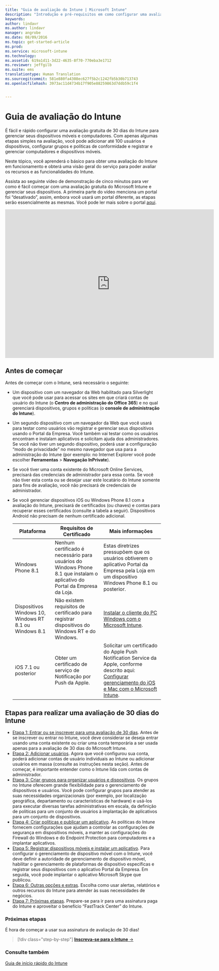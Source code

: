 ```yaml
---
title: "Guia de avaliação do Intune | Microsoft Intune"
description: "Introdução e pré-requisitos em como configurar uma avaliação gratuita de 30 dias do Intune"
keywords: 
author: lindavr
ms.author: lindavr
manager: angrobe
ms.date: 08/09/2016
ms.topic: get-started-article
ms.prod: 
ms.service: microsoft-intune
ms.technology: 
ms.assetid: 619a1d11-3d22-4635-8f70-770eba3e1712
ms.reviewer: jeffgilb
ms.suite: ems
translationtype: Human Translation
ms.sourcegitcommit: 581e880fa4308ec627f5b2c1242fb5b30b713743
ms.openlocfilehash: 3973ac11d4734b17f905e88259863d7ddb59c1f4


---
```


# Guia de avaliação do Intune
É fácil e rápido configurar uma avaliação gratuita de 30 dias do Intune para gerenciar seus dispositivos móveis e computadores. Com apenas algumas etapas simples na avaliação, você pode adicionar até 100 usuários e dispositivos, configurar grupos e políticas de conformidade e registrar e gerenciar computadores e dispositivos móveis.

Neste tópico, você aprenderá o básico para obter uma avaliação do Intune em funcionamento e obterá uma visão geral do serviço para poder avaliar os recursos e as funcionalidades do Intune.

Assista ao seguinte vídeo de demonstração de cinco minutos para ver como é fácil começar com uma avaliação gratuita do Microsoft Intune e gerenciar seus dispositivos. A primeira parte do vídeo menciona um portal foi “desativado”, assim, embora você usará um portal diferente, as etapas serão essencialmente as mesmas. Você pode ler mais sobre o portal [aqui](https://docs.microsoft.com/intune/deploy-use/account-portal-merged-with-Office-365).

<iframe width="675" height="480" src="https://www.youtube.com/embed/ltcZvm4VOFU" frameborder="0" allowfullscreen></iframe>

## Antes de começar
Antes de começar com o Intune, será necessário o seguinte:

-   Um dispositivo com um navegador da Web habilitado para Silverlight que você pode usar para acessar os sites em que criará contas de usuário do Intune (o **Centro de administração do Office 365**) e no qual gerenciará dispositivos, grupos e políticas (o **console de administração do Intune**).

-   Um segundo dispositivo com um navegador da Web que você usará para testar como usuários vão registrar e gerenciar seus dispositivos usando o Portal da Empresa. Você também vai testar como os usuários encontram e instalam aplicativos e solicitam ajuda dos administradores. Se você não tiver um segundo dispositivo, poderá usar a configuração “modo de privacidade” no mesmo navegador que usa para a administração do Intune (por exemplo: no Internet Explorer você pode escolher **Ferramentas** &gt; **Navegação InPrivate**).

-   Se você tiver uma conta existente do Microsoft Online Services, precisará das credenciais de administrador para essa conta. Se você não tiver esta conta ou se desejar usar este locatário do Intune somente para fins de avaliação, você não precisará de credenciais de administrador.

-   Se você gerenciar dispositivos iOS ou Windows Phone 8.1 com a avaliação do Intune, precisará de certificados (ou chaves) e contas para recuperar esses certificados (consulte a tabela a seguir). Dispositivos Android não precisam de nenhum certificado adicional.

    |Plataforma|Requisitos de Certificado|Mais informações|
    |------------|----------------------------|--------------------|
    |Windows Phone 8.1 |Nenhum certificado é necessário para usuários do Windows Phone 8.1 que instalam o aplicativo do Portal da Empresa da Loja. |Estas diretrizes pressupõem que os usuários obtiverem o aplicativo Portal da Empresa pela Loja em um dispositivo Windows Phone 8.1 ou posterior. |
    |Dispositivos Windows 10, Windows RT 8.1 ou Windows 8.1|Não existem requisitos de certificado para registrar dispositivos do Windows RT e do Windows.|[Instalar o cliente do PC Windows com o Microsoft Intune](/Intune/Deploy-Use/install-the-windows-pc-client-with-microsoft-intune).|
    |iOS 7.1 ou posterior|Obter um certificado de serviço de Notificação por Push da Apple.|Solicitar um certificado do Apple Push Notification Service da Apple, conforme descrito aqui: [Configurar gerenciamento do iOS e Mac com o Microsoft Intune](/Intune/Deploy-Use/set-up-ios-and-mac-management-with-microsoft-intune).|

## Etapas para realizar uma avaliação de 30 dias do Intune
- [Etapa 1: Entrar ou se inscrever para uma avaliação de 30 dias](get-started-with-a-30-day-trial-of-microsoft-intune-step-1.md). Antes de se inscrever ou entrar no Intune, você deve considerar se deseja entrar usando uma conta existente ou criar uma conta temporária a ser usada apenas para a avaliação de 30 dias do Microsoft Intune.
- [Etapa 2: Adicionar usuários](get-started-with-a-30-day-trial-of-microsoft-intune-step-2.md). Agora que você configurou sua conta, poderá adicionar contas de usuário individuais ao Intune ou adicionar usuários em massa (consulte as instruções nesta seção). Antes de começar, é importante entender como o Intune lida com contas de administrador.
- [Etapa 3: Criar grupos para organizar usuários e dispositivos](get-started-with-a-30-day-trial-of-microsoft-intune-step-3.md). Os grupos no Intune oferecem grande flexibilidade para o gerenciamento de dispositivos e usuários. Você pode configurar grupos para atender as suas necessidades organizacionais (por exemplo, por localização geográfica, departamento ou características de hardware) e usá-los para executar diversas tarefas administrativas em escala, da definição de políticas para um conjunto de usuários à implantação de aplicativos para um conjunto de dispositivos.
- [Etapa 4: Criar políticas e publicar um aplicativo](get-started-with-a-30-day-trial-of-microsoft-intune-step-4.md). As políticas do Intune fornecem configurações que ajudam a controlar as configurações de segurança em dispositivos móveis, a manter as configurações do Firewall do Windows e do Endpoint Protection para computadores e a implantar aplicativos.
- [Etapa 5: Registrar dispositivos móveis e instalar um aplicativo](get-started-with-a-30-day-trial-of-microsoft-intune-step-5.md). Para configurar o gerenciamento de dispositivo móvel com o Intune, você deve definir a autoridade de gerenciamento de dispositivo móvel, habilitar o gerenciamento de plataformas de dispositivo específicas e registrar seus dispositivos com o aplicativo Portal da Empresa. Em seguida, você pode implantar o aplicativo Microsoft Skype que publicou.
- [Etapa 6: Outras opções e extras](get-started-with-a-30-day-trial-of-microsoft-intune-step-6.md). Escolha como usar alertas, relatórios e outros recursos do Intune para atender às suas necessidades de negócios.
- [Etapa 7: Próximas etapas](get-started-with-a-30-day-trial-of-microsoft-intune-step-7.md). Prepare-se para ir para uma assinatura paga do Intune e aproveitar o benefício “FastTrack Center” do Intune.


### Próximas etapas
É hora de começar a usar sua assinatura de avaliação de 30 dias!

>[!div class="step-by-step"]
[**Inscreva-se para o Intune** &rarr;](.\get-started-with-a-30-day-trial-of-microsoft-intune-step-1.md)

### Consulte também
[Guia de início rápido do Intune](/intune/get-started/start-with-a-paid-subscription-to-microsoft-intune)



<!--HONumber=Oct16_HO2-->


